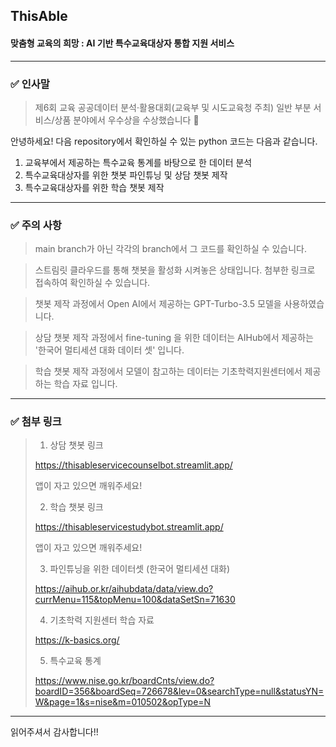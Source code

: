 ## ThisAble
#### 맞춤형 교육의 희망 : AI 기반 특수교육대상자 통합 지원 서비스

---
### ✅ 인사말
> 제6회 교육 공공데이터 분석·활용대회(교육부 및 시도교육청 주최) 일반 부분 서비스/상품 분야에서 우수상을 수상했습니다 🎉
> 
안녕하세요!
다음 repository에서 확인하실 수 있는 python 코드는 다음과 같습니다.

1. 교육부에서 제공하는 특수교육 통계를 바탕으로 한 데이터 분석
2. 특수교육대상자를 위한 챗봇 파인튜닝 및 상담 챗봇 제작
3. 특수교육대상자를 위한 학습 챗봇 제작
---
### ✅ 주의 사항
> main branch가 아닌 각각의 branch에서 그 코드를 확인하실 수 있습니다.

> 스트림릿 클라우드를 통해 챗봇을 활성화 시켜놓은 상태입니다. 첨부한 링크로 접속하여 확인하실 수 있습니다.

> 챗봇 제작 과정에서 Open AI에서 제공하는 GPT-Turbo-3.5 모델을 사용하였습니다.

> 상담 챗봇 제작 과정에서 fine-tuning 을 위한 데이터는 AIHub에서 제공하는 '한국어 멀티세션 대화 데이터 셋' 입니다.

> 학습 챗봇 제작 과정에서 모델이 참고하는 데이터는 기초학력지원센터에서 제공하는 학습 자료 입니다.

---
### ✅ 첨부 링크

> 1. 상담 챗봇 링크
>
> https://thisableservicecounselbot.streamlit.app/
>
> 앱이 자고 있으면 깨워주세요!
>
> 2. 학습 챗봇 링크
>
> https://thisableservicestudybot.streamlit.app/
>
> 앱이 자고 있으면 깨워주세요!
>
> 3. 파인튜닝을 위한 데이터셋 (한국어 멀티세션 대화)
>
> https://aihub.or.kr/aihubdata/data/view.do?currMenu=115&topMenu=100&dataSetSn=71630
>
> 4. 기초학력 지원센터 학습 자료
>
> https://k-basics.org/
>
> 5. 특수교육 통계
>
> https://www.nise.go.kr/boardCnts/view.do?boardID=356&boardSeq=726678&lev=0&searchType=null&statusYN=W&page=1&s=nise&m=010502&opType=N


---
읽어주셔서 감사합니다!!
